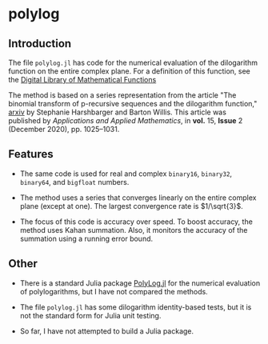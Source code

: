 # polylog

## Introduction

 The file `polylog.jl` has code for the numerical evaluation of the dilogarithm function on the entire complex plane. For a definition of this function, see the [Digital Library of Mathematical Functions](https://dlmf.nist.gov/25.12#E1)

 The method is based on a series representation from the article "The binomial transform of p-recursive sequences and the dilogarithm function," [arxiv][def] by Stephanie Harshbarger and Barton Willis. This article was published by _Applications and Applied Mathematics_, in **vol.** 15, **Issue** 2 (December 2020), pp. 1025–1031.

## Features

- The same code is used for real and complex `binary16`, `binary32`, `binary64`, and `bigfloat` numbers.

- The method uses a series that converges linearly on the entire complex plane (except at one). The largest convergence rate is $1/\sqrt{3}$.

- The focus of this code is accuracy over speed. To boost accuracy, the method uses Kahan summation. Also, it monitors the accuracy of the summation using a running error bound.

## Other

- There is a standard Julia package [PolyLog.jl](https://juliapackages.com/p/polylog) for the numerical evaluation of polylogarithms, but I have not compared the methods.

- The file `polylog.jl` has some dilogarithm identity-based tests, but it is not the standard form for Julia unit testing.

- So far, I have not attempted to build a Julia package.

[def]: https://arxiv.org/pdf/1910.06928.pdf
